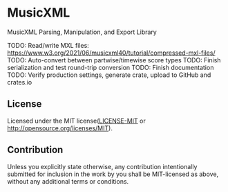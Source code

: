 # MusicXML
MusicXML Parsing, Manipulation, and Export Library

TODO: Read/write MXL files: https://www.w3.org/2021/06/musicxml40/tutorial/compressed-mxl-files/
TODO: Auto-convert between partwise/timewise score types
TODO: Finish serialization and test round-trip conversion
TODO: Finish documentation
TODO: Verify production settings, generate crate, upload to GitHub and crates.io


## License

Licensed under the MIT license([LICENSE-MIT](LICENSE-MIT) or http://opensource.org/licenses/MIT).

## Contribution

Unless you explicitly state otherwise, any contribution intentionally submitted
for inclusion in the work by you shall be MIT-licensed as above, without any additional
terms or conditions.
